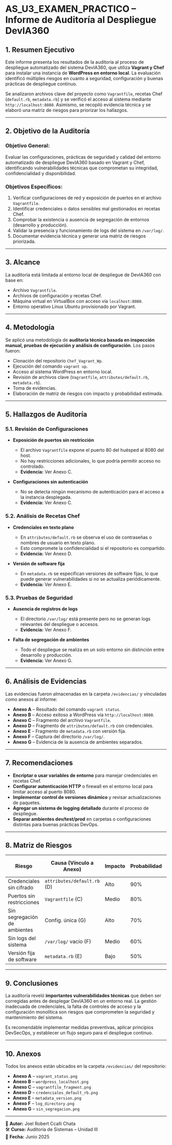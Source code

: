 # AS_U3_EXAMEN_PRACTICO – Informe de Auditoría al Despliegue DevIA360

## 1. Resumen Ejecutivo

Este informe presenta los resultados de la auditoría al proceso de despliegue automatizado del sistema DevIA360, que utiliza **Vagrant y Chef** para instalar una instancia de **WordPress en entorno local**. La evaluación identificó múltiples riesgos en cuanto a seguridad, configuración y buenas prácticas de despliegue continuo. 

Se analizaron archivos clave del proyecto como `Vagrantfile`, recetas Chef (`default.rb`, `metadata.rb`) y se verificó el acceso al sistema mediante `http://localhost:8080`. Asimismo, se recopiló evidencia técnica y se elaboró una matriz de riesgos para priorizar los hallazgos.

---

## 2. Objetivo de la Auditoría

### Objetivo General:
Evaluar las configuraciones, prácticas de seguridad y calidad del entorno automatizado de despliegue DevIA360 basado en Vagrant y Chef, identificando vulnerabilidades técnicas que comprometan su integridad, confidencialidad y disponibilidad.

### Objetivos Específicos:
1. Verificar configuraciones de red y exposición de puertos en el archivo `Vagrantfile`.
2. Identificar credenciales o datos sensibles mal gestionados en recetas Chef.
3. Comprobar la existencia o ausencia de segregación de entornos (desarrollo y producción).
4. Validar la presencia y funcionamiento de logs del sistema en `/var/log/`.
5. Documentar evidencia técnica y generar una matriz de riesgos priorizada.

---

## 3. Alcance

La auditoría está limitada al entorno local de despliegue de DevIA360 con base en:
- Archivo `Vagrantfile`.
- Archivos de configuración y recetas Chef.
- Máquina virtual en VirtualBox con acceso vía `localhost:8080`.
- Entorno operativo Linux Ubuntu provisionado por Vagrant.

---

## 4. Metodología

Se aplicó una metodología de **auditoría técnica basada en inspección manual, pruebas de ejecución y análisis de configuración**. Los pasos fueron:

- Clonación del repositorio `Chef_Vagrant_Wp`.
- Ejecución del comando `vagrant up`.
- Acceso al sistema WordPress en entorno local.
- Revisión de archivos clave (`Vagrantfile`, `attributes/default.rb`, `metadata.rb`).
- Toma de evidencias.
- Elaboración de matriz de riesgos con impacto y probabilidad estimada.

---

## 5. Hallazgos de Auditoría

### 5.1. Revisión de Configuraciones

- **Exposición de puertos sin restricción**
  - El archivo `Vagrantfile` expone el puerto 80 del huésped al 8080 del host.
  - No hay restricciones adicionales, lo que podría permitir acceso no controlado.
  - **Evidencia:** Ver Anexo C.

- **Configuraciones sin autenticación**
  - No se detecta ningún mecanismo de autenticación para el acceso a la instancia desplegada.
  - **Evidencia:** Ver Anexo C.

### 5.2. Análisis de Recetas Chef

- **Credenciales en texto plano**
  - En `attributes/default.rb` se observa el uso de contraseñas o nombres de usuario en texto plano.
  - Esto compromete la confidencialidad si el repositorio es compartido.
  - **Evidencia:** Ver Anexo D.

- **Versión de software fija**
  - En `metadata.rb` se especifican versiones de software fijas, lo que puede generar vulnerabilidades si no se actualiza periódicamente.
  - **Evidencia:** Ver Anexo E.

### 5.3. Pruebas de Seguridad

- **Ausencia de registros de logs**
  - El directorio `/var/log/` está presente pero no se generan logs relevantes del despliegue o accesos.
  - **Evidencia:** Ver Anexo F.

- **Falta de segregación de ambientes**
  - Todo el despliegue se realiza en un solo entorno sin distinción entre desarrollo y producción.
  - **Evidencia:** Ver Anexo G.

---

## 6. Análisis de Evidencias

Las evidencias fueron almacenadas en la carpeta `/evidencias/` y vinculadas como anexos al informe:

- **Anexo A** – Resultado del comando `vagrant status`.
- **Anexo B** – Acceso exitoso a WordPress vía `http://localhost:8080`.
- **Anexo C** – Fragmento del archivo `Vagrantfile`.
- **Anexo D** – Fragmento de `attributes/default.rb` con credenciales.
- **Anexo E** – Fragmento de `metadata.rb` con versión fija.
- **Anexo F** – Captura del directorio `/var/log/`.
- **Anexo G** – Evidencia de la ausencia de ambientes separados.

---

## 7. Recomendaciones

- **Encriptar o usar variables de entorno** para manejar credenciales en recetas Chef.
- **Configurar autenticación HTTP** o firewall en el entorno local para limitar acceso al puerto 8080.
- **Implementar control de versiones dinámico** y revisar actualizaciones de paquetes.
- **Agregar un sistema de logging detallado** durante el proceso de despliegue.
- **Separar ambientes dev/test/prod** en carpetas o configuraciones distintas para buenas prácticas DevOps.

---

## 8. Matriz de Riesgos

| Riesgo                         | Causa (Vínculo a Anexo)     | Impacto | Probabilidad | Nivel de Riesgo |
|-------------------------------|------------------------------|---------|--------------|-----------------|
| Credenciales sin cifrado      | `attributes/default.rb` (D) | Alto    | 90%          | Crítico         |
| Puertos sin restricciones     | `Vagrantfile` (C)           | Medio   | 80%          | Alto            |
| Sin segregación de ambientes  | Config. única (G)            | Alto    | 70%          | Alto            |
| Sin logs del sistema          | `/var/log/` vacío (F)        | Medio   | 60%          | Medio           |
| Versión fija de software      | `metadata.rb` (E)            | Bajo    | 50%          | Bajo            |

---

## 9. Conclusiones

La auditoría reveló **importantes vulnerabilidades técnicas** que deben ser corregidas antes de desplegar DevIA360 en un entorno real. La gestión inadecuada de credenciales, la falta de controles de acceso y la configuración monolítica son riesgos que comprometen la seguridad y mantenimiento del sistema.

Es recomendable implementar medidas preventivas, aplicar principios DevSecOps, y establecer un flujo seguro para el despliegue continuo.

---

## 10. Anexos

Todos los anexos están ubicados en la carpeta `/evidencias/` del repositorio:

- **Anexo A** – `vagrant_status.png`
- **Anexo B** – `wordpress_localhost.png`
- **Anexo C** – `vagrantfile_fragment.png`
- **Anexo D** – `credenciales_default_rb.png`
- **Anexo E** – `metadata_version.png`
- **Anexo F** – `log_directory.png`
- **Anexo G** – `sin_segregacion.png`

---

📌 **Autor:** Joel Robert Ccalli Chata  
🛠️ **Curso:** Auditoría de Sistemas – Unidad III  
📆 **Fecha:** Junio 2025

